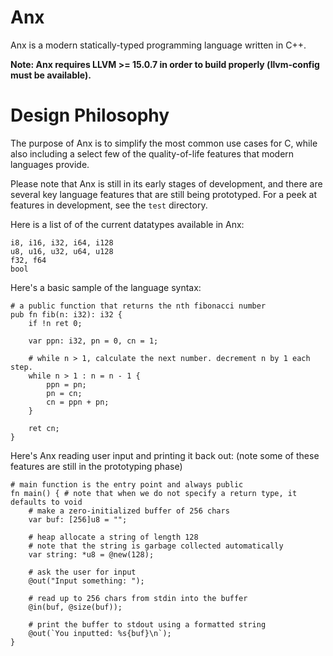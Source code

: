 # Anx

Anx is a modern statically-typed programming language written in C++.

**Note: Anx requires LLVM >= 15.0.7 in order to build properly (llvm-config must be available).**

# Design Philosophy

The purpose of Anx is to simplify the most common use cases for C, while also including a select few of the quality-of-life features that modern languages provide.

Please note that Anx is still in its early stages of development, and there are several key language features that are still being prototyped.
For a peek at features in development, see the `test` directory.

Here is a list of of the current datatypes available in Anx:
```
i8, i16, i32, i64, i128
u8, u16, u32, u64, u128
f32, f64
bool
```

Here's a basic sample of the language syntax:

```
# a public function that returns the nth fibonacci number
pub fn fib(n: i32): i32 {
    if !n ret 0;

    var ppn: i32, pn = 0, cn = 1;

    # while n > 1, calculate the next number. decrement n by 1 each step.
    while n > 1 : n = n - 1 {
        ppn = pn;
        pn = cn;
        cn = ppn + pn;
    }

    ret cn;
}
```

Here's Anx reading user input and printing it back out:
(note some of these features are still in the prototyping phase)

```
# main function is the entry point and always public
fn main() { # note that when we do not specify a return type, it defaults to void
    # make a zero-initialized buffer of 256 chars
    var buf: [256]u8 = "";

    # heap allocate a string of length 128
    # note that the string is garbage collected automatically
    var string: *u8 = @new(128);

    # ask the user for input
    @out("Input something: ");

    # read up to 256 chars from stdin into the buffer
    @in(buf, @size(buf));

    # print the buffer to stdout using a formatted string
    @out(`You inputted: %s{buf}\n`);
}
```
